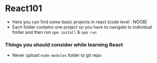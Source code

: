 # React101

* Here you can find some basic projects in react (code level : NOOB) 
* Each folder contains one project so you have to navigate to individual folder and then run `npm install` & `npm run` 

### Things you should consider while learning React

* Never upload `node-modules` folder to git repo
